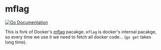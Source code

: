 mflag
====

[![Go Documentation](http://img.shields.io/badge/go-documentation-blue.svg?style=flat-square)][godocs]

[godocs]: http://godoc.org/github.com/tcnksm/mflag

This is fork of Docker's [mflag](https://github.com/docker/docker/tree/master/pkg/mflag) pacakge. `mflag` is docker's internal pacakge, so every time we use it we need to fetch all docker code... (`go get` takes long time).
